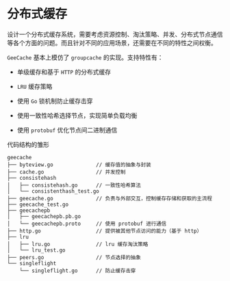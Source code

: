 # 分布式缓存

设计一个分布式缓存系统，需要考虑资源控制、淘汰策略、并发、分布式节点通信等各个方面的问题。而且针对不同的应用场景，还需要在不同的特性之间权衡。

`GeeCache` 基本上模仿了 `groupcache` 的实现。支持特性有：

- 单级缓存和基于 `HTTP` 的分布式缓存

- `LRU` 缓存策略

- 使用 `Go` 锁机制防止缓存击穿

- 使用一致性哈希选择节点，实现简单负载均衡

- 使用 `protobuf` 优化节点间二进制通信

代码结构的雏形

```        
geecache
├── byteview.go              // 缓存值的抽象与封装
├── cache.go                 // 并发控制
├── consistehash
│   ├── consistehash.go      // 一致性哈希算法
│   └── consistenthash_test.go
├── geecache.go              // 负责与外部交互，控制缓存存储和获取的主流程
├── geecache_test.go
├── geecachepb
│   ├── geecachepb.pb.go
│   └── geecachepb.proto     // 使用 protobuf 进行通信
├── http.go                  // 提供被其他节点访问的能力（基于 http）
├── lru
│   ├── lru.go               // lru 缓存淘汰策略
│   └── lru_test.go
├── peers.go                 // 节点选择的抽象
└── singleflight
    └── singleflight.go      // 防止缓存击穿

```